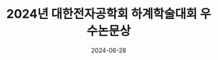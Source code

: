 ---
title: 2024년 대한전자공학회 하계학술대회 우수논문상
summary: 2024년 06월
date: 2024-06-28
type: docs
math: false

url_pdf: awards/2024년_전자공학회_하계_우수논문.pdf
---